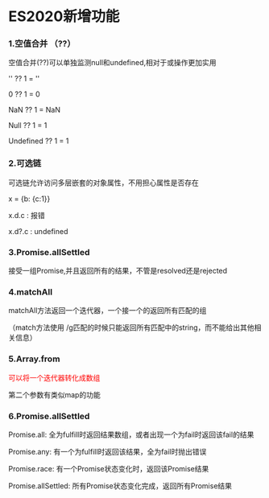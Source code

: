 # ES2020新增功能

### 1.空值合并 （??）

空值合并(??)可以单独监测null和undefined,相对于或操作更加实用

'' ?? 1 =  ''

0 ?? 1 = 0

NaN ?? 1 = NaN

Null ?? 1 = 1

Undefined ?? 1 = 1

### 2.可选链

可选链允许访问多层嵌套的对象属性，不用担心属性是否存在

x = {b: {c:1}}

x.d.c : 报错

x.d?.c : undefined

### 3.Promise.allSettled

接受一组Promise,并且返回所有的结果，不管是resolved还是rejected

### 4.matchAll

matchAll方法返回一个迭代器，一个接一个的返回所有匹配的组

（match方法使用 /g匹配的时候只能返回所有匹配中的string，而不能给出其他相关信息）

### 5.Array.from

<font color='red'>可以将一个迭代器转化成数组</font>

第二个参数有类似map的功能

### 6.Promise.allSettled

Promise.all: 全为fulfill时返回结果数组，或者出现一个为fail时返回该fail的结果

Promise.any: 有一个为fulfill时返回该结果，全为fail时抛出错误

Promise.race: 有一个Promise状态变化时，返回该Promise结果

Promise.allSettled: 所有Promise状态变化完成，返回所有Promise结果

